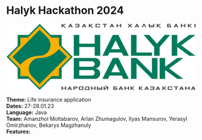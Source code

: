 # Halyk Hackathon 2024
![Not Work](image.png)

**Theme:** Life insurance application  
**Dates:** 27-28.01.23  
**Language:** Java  
**Team:** Amanzhol Moltabarov, Arlan Zhumagulov, Ilyas Mansurov, Yerasyl Omirzhanov, Bekarys Magzhanuly   
**Features:**

